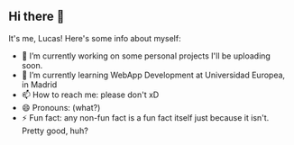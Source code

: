 ## Hi there 👋

It's me, Lucas! Here's some info about myself:

- 🔭 I’m currently working on some personal projects I'll be uploading soon.
- 🌱 I’m currently learning WebApp Development at Universidad Europea, in Madrid
- 📫 How to reach me: please don't xD 
- 😄 Pronouns: (what?)
- ⚡ Fun fact: any non-fun fact is a fun fact itself just because it isn't. Pretty good, huh?


<!--
**Pardoluki/Pardoluki** is a ✨ _special_ ✨ repository because its `README.md` (this file) appears on your GitHub profile.

Here are some ideas to get you started:

- 🔭 I’m currently working on ...
- 🌱 I’m currently learning ...
- 👯 I’m looking to collaborate on ...
- 🤔 I’m looking for help with ...
- 💬 Ask me about ...
- 📫 How to reach me: ...
- 😄 Pronouns: ...
- ⚡ Fun fact: ...
-->
